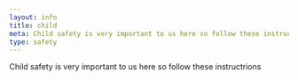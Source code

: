 ```yaml
---
layout: info
title: child
meta: Child safety is very important to us here so follow these instructrions
type: safety
---
```


Child safety is very important to us here so follow these instructrions